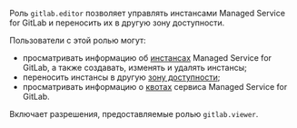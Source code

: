 Роль `gitlab.editor` позволяет управлять инстансами Managed Service for GitLab и переносить их в другую зону доступности.

Пользователи с этой ролью могут:
* просматривать информацию об [инстансах](../../managed-gitlab/concepts/index.md#instance) Managed Service for GitLab, а также создавать, изменять и удалять инстансы;
* переносить инстансы в другую [зону доступности](../../overview/concepts/geo-scope.md);
* просматривать информацию о [квотах](../../managed-gitlab/concepts/limits.md#quotas) сервиса Managed Service for GitLab.

Включает разрешения, предоставляемые ролью `gitlab.viewer`.